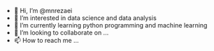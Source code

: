 - 👋 Hi, I’m @mnrezaei
- 👀 I’m interested in data science and data analysis
- 🌱 I’m currently learning python programming and machine learning 
- 💞️ I’m looking to collaborate on ...
- 📫 How to reach me ...

<!---
mnrezaei/mnrezaei is a ✨ special ✨ repository because its `README.md` (this file) appears on your GitHub profile.
You can click the Preview link to take a look at your changes.
--->
